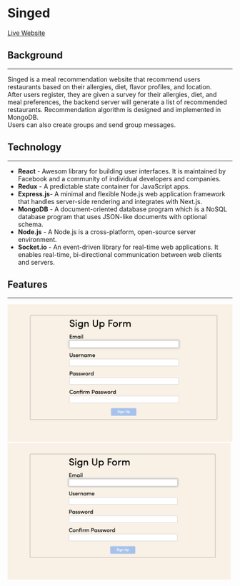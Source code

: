 # Singed
[Live Website](https://singed.onrender.com/)

## Background
***
Singed is a meal recommendation website that recommend users restaurants based on their allergies, diet, flavor profiles, and location. <br/>
After users register, they are given a survey for their allergies, diet, and meal preferences, the backend server will generate a list of recommended restaurants. Recommendation algorithm is designed and implemented in MongoDB. <br/>
Users can also create groups and send group messages. <br/>

## Technology
***
- **React** - Awesom library for building user interfaces. It is maintained by Facebook and a community of individual developers and companies.
- **Redux** - A predictable state container for JavaScript apps.
- **Express.js**- A minimal and flexible Node.js web application framework that handles server-side rendering and integrates with Next.js.
- **MongoDB** - A document-oriented database program which is a NoSQL database program that uses JSON-like documents with optional schema.
- **Node.js** - A Node.js is a cross-platform, open-source server environment.
- **Socket.io** - An event-driven library for real-time web applications. It enables real-time, bi-directional communication between web clients and servers. <br/>

## Features
***
![signup](./readmepics/signup.png)
<img src="./readmepics/signup.png" alt="drawing" width="500"/>
